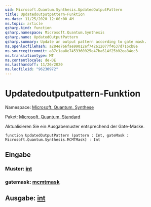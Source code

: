 ```yaml
---
uid: Microsoft.Quantum.Synthesis.UpdatedOutputPattern
title: Updatedoutputpattern-Funktion
ms.date: 11/25/2020 12:00:00 AM
ms.topic: article
qsharp.kind: function
qsharp.namespace: Microsoft.Quantum.Synthesis
qsharp.name: UpdatedOutputPattern
qsharp.summary: Update an output pattern according to gate mask.
ms.openlocfilehash: a284e766fae99012ef742612077f4637d716cb8e
ms.sourcegitcommit: a87c1aa8e7453360025e47ba614f25b02ea84ec3
ms.translationtype: MT
ms.contentlocale: de-DE
ms.lasthandoff: 11/26/2020
ms.locfileid: "96230972"
---
```

# <a name="updatedoutputpattern-function"></a>Updatedoutputpattern-Funktion

Namespace: [Microsoft. Quantum. Synthese](xref:Microsoft.Quantum.Synthesis)

Paket: [Microsoft. Quantum. Standard](https://nuget.org/packages/Microsoft.Quantum.Standard)


Aktualisieren Sie ein Ausgabemuster entsprechend der Gate-Maske.

```qsharp
function UpdatedOutputPattern (pattern : Int, gateMask : Microsoft.Quantum.Synthesis.MCMTMask) : Int
```


## <a name="input"></a>Eingabe

### <a name="pattern--int"></a>Muster: [int](xref:microsoft.quantum.lang-ref.int)




### <a name="gatemask--mcmtmask"></a>gatemask: [mcmtmask](xref:Microsoft.Quantum.Synthesis.MCMTMask)





## <a name="output--int"></a>Ausgabe: [int](xref:microsoft.quantum.lang-ref.int)

